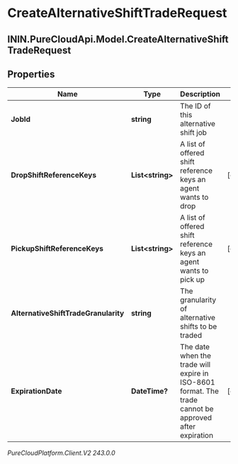 # CreateAlternativeShiftTradeRequest

## ININ.PureCloudApi.Model.CreateAlternativeShiftTradeRequest

## Properties

|Name | Type | Description | Notes|
|------------ | ------------- | ------------- | -------------|
| **JobId** | **string** | The ID of this alternative shift job | |
| **DropShiftReferenceKeys** | **List&lt;string&gt;** | A list of offered shift reference keys an agent wants to drop | [optional] |
| **PickupShiftReferenceKeys** | **List&lt;string&gt;** | A list of offered shift reference keys an agent wants to pick up | [optional] |
| **AlternativeShiftTradeGranularity** | **string** | The granularity of alternative shifts to be traded | |
| **ExpirationDate** | **DateTime?** | The date when the trade will expire in ISO-8601 format. The trade cannot be approved after expiration | [optional] |



_PureCloudPlatform.Client.V2 243.0.0_
